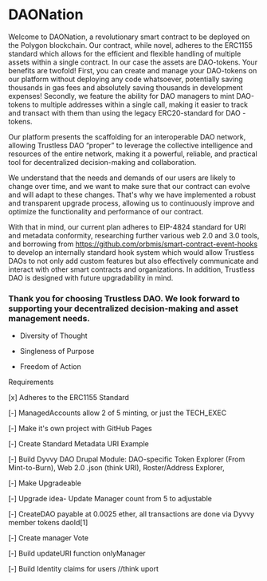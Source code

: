 # DAONation

Welcome to DAONation, a revolutionary smart contract to be deployed on the Polygon blockchain. Our contract, while novel, adheres to the ERC1155 standard which allows for the efficient and flexible handling of multiple assets within a single contract. In our case the assets are DAO-tokens. Your benefits are twofold! First, you can create and manage your DAO-tokens on our platform without deploying any code whatsoever, potentially saving thousands in gas fees and absolutely saving thousands in development expenses! Secondly, we feature the ability for DAO managers to mint DAO-tokens to multiple addresses within a single call, making it easier to track and transact with them than using the legacy ERC20-standard for DAO -tokens. 

Our platform presents the scaffolding for an interoperable DAO network, allowing Trustless DAO “proper” to leverage the collective intelligence and resources of the entire network, making it a powerful, reliable, and practical tool for decentralized decision-making and collaboration. 

We understand that the needs and demands of our users are likely to change over time, and we want to make sure that our contract can evolve and will adapt to these changes. That's why we have implemented a robust and transparent upgrade process, allowing us to continuously improve and optimize the functionality and performance of our contract.  

With that in mind, our current plan adheres to EIP-4824 standard for URI and metadata conformity, researching further various web 2.0 and 3.0 tools, and borrowing from https://github.com/orbmis/smart-contract-event-hooks to develop an internally standard hook system which would allow Trustless DAOs to not only add custom features but also effectively communicate and interact with other smart contracts and organizations. In addition, Trustless DAO is designed with future upgradability in mind. 

### Thank you for choosing Trustless DAO. We look forward to supporting your decentralized decision-making and asset management needs. 

* Diversity of Thought

* Singleness of Purpose

* Freedom of Action

Requirements

[x] Adheres to the ERC1155 Standard

[-] ManagedAccounts allow 2 of 5 minting, or just the TECH_EXEC

[-] Make it's own project with GitHub Pages

[-] Create Standard Metadata URI Example

[-] Build Dyvvy DAO Drupal Module: DAO-specific Token Explorer (From Mint-to-Burn), Web 2.0 .json (think URI), Roster/Address Explorer, 

[-] Make Upgradeable

[-] Upgrade idea- Update Manager count from 5 to adjustable

[-] CreateDAO payable at 0.0025 ether, all transactions are done via Dyvvy member tokens daoId[1]

[-] Create manager Vote

[-] Build updateURI function onlyManager

[-] Build Identity claims for users //think uport
